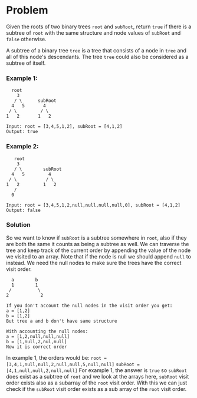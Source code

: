 # Problem
Given the roots of two binary trees `root` and `subRoot`, return `true` if there is a subtree of `root` with the same structure and node values of `subRoot` and `false` otherwise.

A subtree of a binary tree `tree` is a tree that consists of a node in `tree` and all of this node's descendants. The tree `tree` could also be considered as a subtree of itself.


### Example 1:
```
  root  
    3
   / \      subRoot
  4   5       4
 / \         / \
1   2       1   2

Input: root = [3,4,5,1,2], subRoot = [4,1,2]
Output: true
```

### Example 2:
```
   root
    3
   / \        subRoot
  4   5         4
 / \           / \
1   2         1   2
   /
  0

Input: root = [3,4,5,1,2,null,null,null,null,0], subRoot = [4,1,2]
Output: false
```


### Solution
So we want to know if `subRoot` is a subtree somewhere in `root`, also if they are both the same it counts as being a subtree as well. We can traverse the tree and keep track of the current order by appending the value of the node we visited to an array. Note that if the node is null we should append `null` to instead. We need the null nodes to make sure the trees have the correct visit order. 
```
  a        b
  1        1
 /          \
2            2

If you don't account the null nodes in the visit order you get:
a = [1,2]
b = [1,2]
But tree a and b don't have same structure

With accounting the null nodes:
a = [1,2,null,null,null]
b = [1,null,2,nul,null]
Now it is correct order
```

In example 1, the orders would be:
`root =    [3,4,1,null,null,2,null,null,5,null,null]`
`subRoot = [4,1,null,null,2,null,null]`
For example 1, the answer is `true` so `subRoot` does exist as a subtree of `root` and we look at the arrays here, `subRoot` visit order exists also as a
subarray of the `root` visit order. With this we can just check if the `subRoot` visit order exists as a sub array of the `root` visit order.